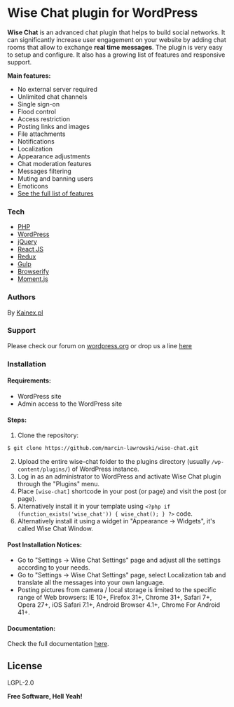 
# Wise Chat plugin for WordPress

**Wise Chat** is an advanced chat plugin that helps to build social networks. It can significantly increase user engagement on your website by adding chat rooms that allow to exchange **real time messages**. The plugin is very easy to setup and configure.  It also has a growing list of features and responsive support.

**Main features:**
  - No external server required
  - Unlimited chat channels
  - Single sign-on
  - Flood control
  - Access restriction
  - Posting links and images
  - File attachments
  - Notifications
  - Localization
  - Appearance adjustments
  - Chat moderation features
  - Messages filtering
  - Muting and banning users
  - Emoticons
  - [See the full list of features](https://wordpress.org/plugins/wise-chat/#description)

### Tech
   
* [PHP](http://www.php.net/)
* [WordPress](https://wordpress.org/)
* [jQuery](https://jquery.com/)
* [React JS](https://react.dev/)
* [Redux](https://redux.js.org/)
* [Gulp](https://gulpjs.com/)
* [Browserify](https://browserify.org/)
* [Moment.js](https://momentjs.com/)

### Authors

By [Kainex.pl](https://kainex.pl/)

### Support

Please check our forum on [wordpress.org](https://wordpress.org/support/plugin/wise-chat/) or drop us a line [here](https://kainex.pl/contact/)

### Installation

#### Requirements:

 - WordPress site
 - Admin access to the WordPress site


#### Steps:

 1. Clone the repository:
```sh
$ git clone https://github.com/marcin-lawrowski/wise-chat.git
```
 2. Upload the entire wise-chat folder to the plugins directory (usually `/wp-content/plugins/`) of WordPress instance.
 3. Log in as an administrator to WordPress and activate Wise Chat plugin through the "Plugins" menu.
 4. Place  `[wise-chat]` shortcode in your post (or page) and visit the post (or page).
 5. Alternatively install it in your template using `<?php if (function_exists('wise_chat')) { wise_chat(); } ?>` code.
 6. Alternatively install it using a widget in "Appearance → Widgets", it's called Wise Chat Window.

#### Post Installation Notices:

 - Go to "Settings → Wise Chat Settings" page and adjust all the settings according to your needs. 
 - Go to "Settings → Wise Chat Settings" page, select Localization tab and translate all the messages into your own language.
 - Posting pictures from camera / local storage is limited to the specific range of Web browsers: IE 10+,
   Firefox 31+, Chrome 31+, Safari 7+, Opera 27+, iOS Safari 7.1+, Android Browser 4.1+, Chrome For Android 41+.

#### Documentation:
Check the full documentation [here](https://kainex.pl/projects/wp-plugins/wise-chat/documentation/).

License
----

LGPL-2.0


**Free Software, Hell Yeah!**